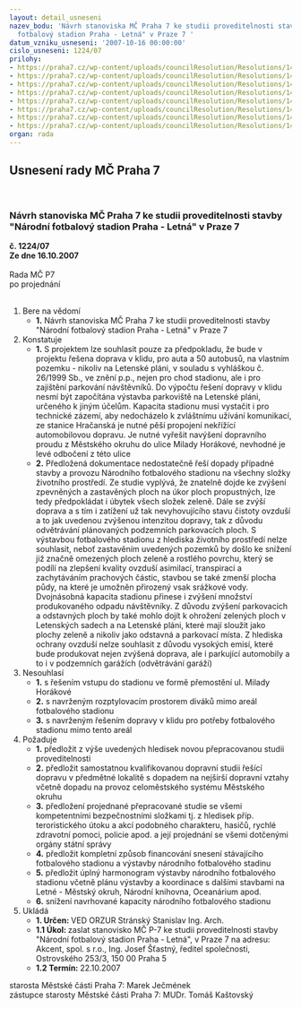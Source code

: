 ```yaml
---
layout: detail_usneseni
nazev_bodu: 'Návrh stanoviska MČ Praha 7 ke studii proveditelnosti stavby "Národní
  fotbalový stadion Praha - Letná" v Praze 7 '
datum_vzniku_usneseni: '2007-10-16 00:00:00'
cislo_usneseni: 1224/07
prilohy:
- https://praha7.cz/wp-content/uploads/councilResolution/Resolutions/14670/50-nar_11.doc
- https://praha7.cz/wp-content/uploads/councilResolution/Resolutions/14670/50-nar_21.doc
- https://praha7.cz/wp-content/uploads/councilResolution/Resolutions/14670/50-nar_31.doc
- https://praha7.cz/wp-content/uploads/councilResolution/Resolutions/14670/50-nar_32.doc
- https://praha7.cz/wp-content/uploads/councilResolution/Resolutions/14670/50-nar_41.doc
- https://praha7.cz/wp-content/uploads/councilResolution/Resolutions/14670/50-nar_42.doc
- https://praha7.cz/wp-content/uploads/councilResolution/Resolutions/14670/50-nar_51.jpg
- https://praha7.cz/wp-content/uploads/councilResolution/Resolutions/14670/50-10-10-07.doc
organ: rada
---
```

<div id="ucUsn_pList" class="usn">
	<span><h2>Usnesení rady MČ Praha 7 </h2>
<br></span><div class="standBody">
<span><h3>Návrh stanoviska MČ Praha 7 ke studii proveditelnosti stavby "Národní fotbalový stadion Praha - Letná" v Praze 7 </h3></span><div class="center">
		<strong>č. 1224/07</strong><br>
	</div>
<div class="center">
		<strong>Ze dne 16.10.2007</strong><br><br>
	</div>Rada MČ P7<br> po projednání<br><br><ol>
<li>Bere na vědomí<ul><li>
<strong>1.</strong> Návrh stanoviska MČ Praha 7 ke studii proveditelnosti stavby "Národní fotbalový stadion Praha - Letná" v Praze 7 </li></ul>
</li>
<li>Konstatuje<ul>
<li>
<strong>1.</strong> S projektem lze souhlasit pouze za předpokladu, že bude v projektu řešena doprava v klidu, pro auta a 50 autobusů, na vlastním pozemku - nikoliv na Letenské pláni, v souladu s vyhláškou č. 26/1999 Sb., ve znění p.p., nejen pro chod stadionu, ale i pro zajištění parkování návštěvníků. Do výpočtu řešení dopravy v klidu nesmí být započítána výstavba parkoviště na Letenské pláni, určeného k jiným účelům. Kapacita stadionu musí vystačit i pro technické zázemí, aby nedocházelo k zvláštnímu užívání komunikací, ze stanice Hračanská je nutné pěší propojení nekřížící automobilovou dopravu. Je nutné vyřešit navýšení dopravního proudu z Městského okruhu do ulice Milady Horákové, nevhodné je levé odbočení z této ulice</li>
<li>
<strong>2.</strong> Předložená dokumentace nedostatečně řeší dopady případné stavby a provozu Národního fotbalového stadionu na všechny složky životního prostředí. Ze studie vyplývá, že znatelně dojde ke zvýšení zpevněných a zastavěných ploch na úkor ploch propustných, lze tedy předpokládat i úbytek všech složek zeleně. Dále se zvýší doprava a s tím i zatížení už tak nevyhovujícího stavu čistoty ovzduší a to jak uvedenou zvýšenou intenzitou dopravy, tak z důvodu odvětrávání plánovaných podzemních parkovacích ploch. S výstavbou fotbalového stadionu z hlediska životního prostředí nelze souhlasit, neboť zastavěním uvedených pozemků by došlo ke snížení již značně omezených ploch zeleně a rostlého povrchu, který se podílí na zlepšení kvality ovzduší asimilací, transpirací a zachytáváním prachových částic, stavbou se také zmenší plocha půdy, na které je umožněn přirozený vsak srážkové vody. Dvojnásobná kapacita stadionu přinese i zvýšení množství produkovaného odpadu návštěvníky. Z důvodu zvýšení parkovacích a odstavných ploch by také mohlo dojít k ohrožení zelených ploch v Letenských sadech a na Letenské pláni, které mají sloužit jako plochy zeleně a nikoliv jako odstavná a parkovací místa. Z hlediska ochrany ovzduší nelze souhlasit z důvodu vysokých emisí, které bude produkovat nejen zvýšená doprava, ale i parkující automobily a to i v podzemních garážích (odvětrávání garáží)</li>
</ul>
</li>
<li>Nesouhlasí<ul>
<li>
<strong>1.</strong> s řešením vstupu do stadionu ve formě přemostění ul. Milady Horákové</li>
<li>
<strong>2.</strong> s navrženým rozptylovacím prostorem diváků mimo areál fotbalového stadionu</li>
<li>
<strong>3.</strong> s navrženým řešením dopravy v klidu pro potřeby fotbalového stadionu mimo tento areál</li>
</ul>
</li>
<li>Požaduje<ul>
<li>
<strong>1.</strong> předložit z výše uvedených hledisek novou přepracovanou studii proveditelnosti </li>
<li>
<strong>2.</strong> předložit samostatnou kvalifikovanou dopravní studii řešící dopravu v předmětné lokalitě s dopadem na nejširší dopravní vztahy včetně dopadu na provoz celoměstského systému Městského okruhu</li>
<li>
<strong>3.</strong> předložení projednané přepracované studie se všemi kompetentními bezpečnostními složkami tj. z hledisek příp. teroristického útoku a akcí podobného charakteru, hasičů, rychlé zdravotní pomoci, policie apod. a její projednání se všemi dotčenými orgány státní správy</li>
<li>
<strong>4.</strong> předložit kompletní způsob financování snesení stávajícího fotbalového stadionu a výstavby národního fotbalového stadinu</li>
<li>
<strong>5.</strong> předložit úplný harmonogram výstavby národního fotbalového stadionu včetně plánu výstavby a koordinace s dalšími stavbami na Letné - Městský okruh, Národní knihovna, Oceanárium apod.</li>
<li>
<strong>6.</strong> snížení navrhované kapacity národního fotbalového stadionu</li>
</ul>
</li>
<li>Ukládá<ul>
<li>
<strong>1. Určen: </strong>VED ORZUR  Stránský  Stanislav Ing. Arch.</li>
<li>
<strong>1.1 Úkol: </strong>zaslat stanovisko MČ P-7 ke studii proveditelnosti stavby "Národní fotbalový stadion Praha - Letná", v Praze 7 na adresu: Akcent, spol. s r.o., Ing. Josef Šťastný, ředitel společnosti, Ostrovského 253/3, 150 00 Praha 5</li>
<li>
<strong>1.2 Termín: </strong>22.10.2007</li>
</ul>
</li>
</ol>starosta Městské části Praha 7: Marek Ječmének<br>zástupce starosty Městské části Praha 7: MUDr. Tomáš Kaštovský 
</div>
</div>